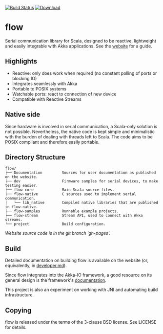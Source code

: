 [![Build Status](https://travis-ci.org/jodersky/flow.svg?branch=master)](https://travis-ci.org/jodersky/flow)
[![Download](https://img.shields.io/maven-central/v/ch.jodersky/flow-native.svg?maxAge=2592000)](http://search.maven.org/#search|ga|1|ch.jodersky%20flow-)

# flow
Serial communication library for Scala, designed to be reactive, lightweight and easily integrable with Akka applications. See the [website](https://jodersky.github.io/flow) for a guide.

## Highlights
- Reactive: only does work when required (no constant polling of ports or blocking IO)
- Integrates seamlessly with Akka
- Portable to POSIX systems
- Watchable ports: react to connection of new device
- Compatible with Reactive Streams

## Native side
Since hardware is involved in serial communication, a Scala-only solution is not possible. Nevertheless, the native code is kept simple and minimalistic with the burden of dealing with threads left to Scala. The code aims to be POSIX compliant and therefore easily portable.

## Directory Structure
```
flow/
├── Documentation         Sources for user documentation as published on the website.
├── dev                   Firmware samples for serial devices, to make testing easier.
├── flow-core             Main Scala source files.
├── flow-native           C sources used to implement serial communication.
│   └── lib_native        Compiled native libraries that are published in flow-native.
├── flow-samples          Runnable example projects.
├── flow-stream           Stream API, used to connect with Akka streams.
└── project               Build configuration.
```

*Website source code is in the git branch 'gh-pages'.*

## Build
Detailed documentation on building flow is available on the website (or, equivalently, in [developer.md](Documentation/developer.md)).

Since flow integrates into the Akka-IO framework, a good resource on its general design is the framework's [documentation](http://doc.akka.io/docs/akka/current/scala/io.html).

This project is also an experiment on working with JNI and automating build infrastructure.

## Copying
flow is released under the terms of the 3-clause BSD license. See LICENSE for details.
